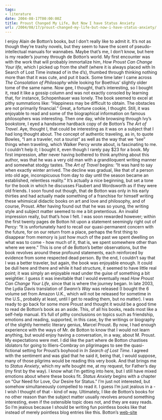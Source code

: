 ```yaml
---
tags:
- literature
date: 2004-08-17T00:00:00Z
title: Proust Changed My Life, But Now I have Status Anxiety
url: /2004/08/17/proust-changed-my-life-but-now-i-have-status-anxiety/
---
```


<p>I enjoy Alain de Botton&#8217;s books, but I don&#8217;t really like to admit it. It&#8217;s not as though they&#8217;re trashy novels, but they seem to have the scent of pseudo-intellectual manuals for wannabes. Maybe that&#8217;s me, I don&#8217;t know, but here is my reader&#8217;s journey through de Botton&#8217;s world.
My first encounter was with the work that will probably immortalize him, <i>How Proust Can Change Your life</i>, which I picked up from the shelf (where it is always placed with In Search of Lost Time instead of in the d&#8217;s), thumbed through thinking nothing more than that it was cute, and put it back.
Some time later I came across <i>The Consolation of Philosophy</i> while looking for Boethius&#8217; slightly older tome of the same name. Now gee, I thought, that&#8217;s interesting, so I bought it, read it like a gossip column and was not exactly consoled by learning that, for instance, Schopenhauer was lonely. The book seemed to excel at pithy summations like: &#8220;Happiness may be difficult to obtain. The obstacles are not primarily financial.&#8221; Great, a fortune cookie, I thought. Still, it was enjoyable to read and some of the biographical information on famous philosophers was interesting.
Then one day, while browsing through Ivy&#8217;s bookstore, I eyed a handsome hardback copy of de Botton&#8217;s <i>The Art of Travel</i>. Aye, thought I, that could be interesting as it was on a subject that I had long thought about. The concept of authentic traveling, as in, to quote Bowles, &#8220;I am a traveler, not a tourist&#8221; as well as the way that we &#8220;see&#8221; things when traveling, which Walker Percy wrote about, is fascinating to me. I couldn&#8217;t help it; I bought it, even though I rarely pay $23 for a book. My first impression, after never having bothered to think anything about this author, was that he was a very old man with a grandiloquent writing manner and somewhat stodgy tastes.
The <i>Art of Travel</i> begins:
&#8220;It was hard to say when exactly winter arrived. The decline was gradual, like that of a person into old age, inconspicuous from day to day until the season became an established, relentless reality.&#8221;
It&#8217;s actually a nice beginning, but set a tone for the book in which he discusses Flaubert and Wordsworth as if they were old friends. I soon found out though, that de Botton was only in his early thirties and had actually made something of a franchise for himself writing these whimsical didactic books on art and love and philosophy, and of course, Proust. After having found out that he was so young, the writing style and subject matter seemed to me a bit pretentious. An invalid impression really, but that&#8217;s how I felt.
I was soon rewarded however; within the first twenty pages de Botton hit upon a statement seemingly right out of Percy:
&#8220;It is unfortunately hard to recall our quasi-permanent concern with the future, for on our return from a place, perhaps the first thing to disappear from memory is just how much of the past we spent dwelling on what was to come - how much of it, that is, we spent somewhere other than where we were.&#8221;
This is one of de Botton&#8217;s better observations, but the book revolves around these profound statements, each reinforced by evidence from some respected dead person. By the end, I couldn&#8217;t say that I was a better traveler, but again, the book was enjoyable enough. It could be dull here and there and while it had structure, it seemed to have little real point; it was simply an enjoyable read under the guise of something a bit weightier.
I guess it was inevitable that I would eventually read <i>How Proust Can Change Your Life</i>, since that is where the journey began. In late 2003, the Lydia Davis translation of <i>Swann&#8217;s Way</i> was released (I bought the 6 volume set from Amazon U.K., which will not be released for sometime in the U.S., probably at least, until I get to reading them, but no matter). I was ready to go back for some more Proust and thought it would be a good time to read de Botton&#8217;s book as an aside.
This, of all his books, reads most like a self-help manual. It&#8217;s full of pithy conclusions on topics such as friendship, emotions and reading, supported, in this case, by the writings or biography of the slightly hermetic literary genius, Marcel Proust. By now, I had enough experience with the ways of Mr. de Botton to know that I would not learn anything, but would enjoy having a conversation, in a way, about M. Proust. My expectations were met. I did like the part where de Botton chastises idolators for going to Illiers-Combray on pilgrimages to see the quasi-fictional setting for Proust&#8217;s boyhood in <i>In Search of Lost Time.</i> I agreed with the sentiment and was glad that he said it, being that, I would suppose, many of those pilgrims would be reading this very book.
And that brings me to <i>Status Anxiety</i>, which my wife bought me, at my request, for Father&#8217;s day (my first by the way). I know what I&#8217;m getting into here, but I still have mixed emotions about where these books fit. <i>Status Anxiety</i> begins with a chapter on &#8220;Our Need for Love, Our Desire for Status.&#8221; I&#8217;m just not interested, but somehow simultaneously compelled to read it.
I guess I&#8217;m just jealous in a - I wish I thought of that - kind of way. Ultimately, I like de Botton&#8217;s books for no other reason than the subject matter usually revolves around something interesting, even if the ostensible topic does not, and they are easy reads. So I&#8217;m jealous because I should be writing fun pointless books like that instead of merely pointless blog entries like this.
Botton&#8217;s <a href="http://www.alaindebotton.com/">web-site</a>

